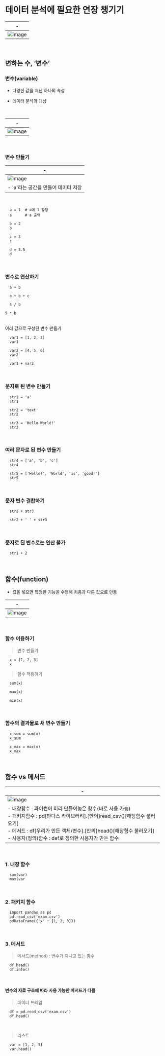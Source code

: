 # 데이터 분석에 필요한 연장 챙기기
|-|
|-|
|![image](https://github.com/user-attachments/assets/0de790a7-9b18-4b9e-9bd7-f3f1cb9eb473)|

<br>

변하는 수, ‘변수’
---
### 변수(variable)
- 다양한 값을 지닌 하나의 속성

- 데이터 분석의 대상

<br>

|-|
|-|
|![image](https://github.com/user-attachments/assets/8bce976c-47c1-49f6-ae73-7aedd669ff29)|

<br>

### 변수 만들기
|-|
|-|
|![image](https://github.com/user-attachments/assets/c9be7373-f99f-475d-bcd2-55adc51eef99)|
|- 'a'라는 공간을 만들어 데이터 저장|

<br>

```
  a = 1  # a에 1 할당
  a      # a 출력
```
```
  b = 2
  b
```
```
  c = 3
  c
```
```
  d = 3.5
  d
```

<br>

### 변수로 연산하기
```
  a + b
```
```
  a + b + c
```
```
  4 / b
```
  ```
  5 * b
```

<br> 여러 값으로 구성된 변수 만들기
```
  var1 = [1, 2, 3]
  var1
```
```
  var2 = [4, 5, 6]
  var2
```
```
  var1 + var2
```

<br>

### 문자로 된 변수 만들기
```
  str1 = 'a'
  str1
```
```
  str2 = 'text'
  str2
```
```
  str3 = 'Hello World!'
  str3
```

<br>

### 여러 문자로 된 변수 만들기
```
  str4 = ['a', 'b', 'c']
  str4
```
```
  str5 = ['Hello!', 'World', 'is', 'good!']
  str5
```

<br>

### 문자 변수 결합하기
```
  str2 + str3
```
```
  str2 + ' ' + str3
```

<br>

### 문자로 된 변수로는 연산 불가
```
  str1 + 2
```

<br>

함수(function)
---
- 값을 넣으면 특정한 기능을 수행해 처음과 다른 값으로 만듦

|-|
|-|
|![image](https://github.com/user-attachments/assets/d824b4a6-6315-47f1-8cbe-488f641d2b9e)|

<br>

### 함수 이용하기
> 변수 만들기
```
  x = [1, 2, 3]
  x
```

> 함수 적용하기
```
  sum(x)
```
```
  max(x)
```
```
  min(x)
```

<br>

### 함수의 결과물로 새 변수 만들기
```
  x_sum = sum(x)
  x_sum
```
```
  x_max = max(x)
  x_max
```

<br>

함수 vs 메서드
---
|-|
|-|
|![image](https://github.com/user-attachments/assets/7efa0479-7fa6-4fa9-aac7-6a562401ff34)|
|- 내장함수 : 파이썬이 미리 만들어놓은 함수(바로 사용 가능) <br> - 패키지함수 : pd[판다스 라이브러리].[안의]read_csv()[해당함수 불러오기] <br> - 메서드 : df[우리가 만든 객체/변수].[안의]head()[해당함수 불러오기] <br> - 사용자(정의)함수 : def로 정의한 사용자가 만든 함수 |

<br>

### 1. 내장 함수
```
  sum(var)
  max(var
```

<br>

### 2. 패키지 함수
```
  import pandas as pd
  pd.read_csv('exam.csv')
  pdDataFrame({'x' : [1, 2, 3]})
```

<br>

### 3. 메서드
> 메서드(method) : 변수가 지니고 있는 함수
```
  df.head()
  df.info()
```

<br>

#### 변수의 자료 구조에 따라 사용 가능한 메서드가 다름
> 데이터 프레임
```
  df = pd.read_csv('exam.csv')
  df.head()
```

<br>

> 리스트
```
  var = [1, 2, 3]
  var.head()
```

<br>
